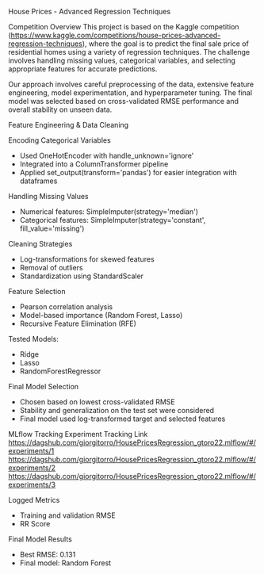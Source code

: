 House Prices - Advanced Regression Techniques

Competition Overview
This project is based on the Kaggle competition (https://www.kaggle.com/competitions/house-prices-advanced-regression-techniques),
where the goal is to predict the final sale price of residential homes using a variety of regression techniques.
The challenge involves handling missing values, categorical variables, and selecting appropriate features for accurate predictions.

Our approach involves careful preprocessing of the data, extensive feature engineering, model experimentation, and hyperparameter tuning.
The final model was selected based on cross-validated RMSE performance and overall stability on unseen data.

Feature Engineering & Data Cleaning

Encoding Categorical Variables
- Used OneHotEncoder with handle_unknown='ignore'
- Integrated into a ColumnTransformer pipeline
- Applied set_output(transform='pandas') for easier integration with dataframes

Handling Missing Values
- Numerical features: SimpleImputer(strategy='median')
- Categorical features: SimpleImputer(strategy='constant', fill_value='missing')

Cleaning Strategies
- Log-transformations for skewed features
- Removal of outliers
- Standardization using StandardScaler

Feature Selection
- Pearson correlation analysis
- Model-based importance (Random Forest, Lasso)
- Recursive Feature Elimination (RFE)

Tested Models:
- Ridge
- Lasso
- RandomForestRegressor

Final Model Selection
- Chosen based on lowest cross-validated RMSE
- Stability and generalization on the test set were considered
- Final model used log-transformed target and selected features

MLflow Tracking
Experiment Tracking Link
https://dagshub.com/giorgitorro/HousePricesRegression_gtoro22.mlflow/#/experiments/1
https://dagshub.com/giorgitorro/HousePricesRegression_gtoro22.mlflow/#/experiments/2
https://dagshub.com/giorgitorro/HousePricesRegression_gtoro22.mlflow/#/experiments/3

Logged Metrics
- Training and validation RMSE
- RR Score

Final Model Results
- Best RMSE: 0.131
- Final model: Random Forest
  
